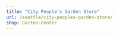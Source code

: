 ```yaml
---
title: "City People's Garden Store"
url: /seattle/city-peoples-garden-store/
shop: Garten-Center
---
```

